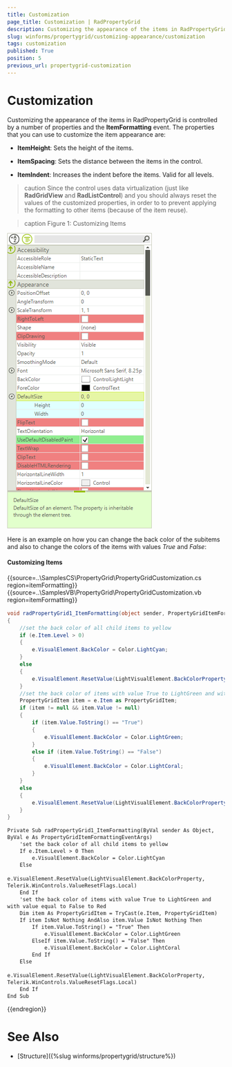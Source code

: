 ```yaml
---
title: Customization
page_title: Customization | RadPropertyGrid
description: Customizing the appearance of the items in RadPropertyGrid is controlled by a few properties and the ItemFormatting event
slug: winforms/propertygrid/customizing-appearance/customization
tags: customization
published: True
position: 5
previous_url: propertygrid-customization
---
```


# Customization

Customizing the appearance of the items in RadPropertyGrid is controlled by a number of properties and the __ItemFormatting__ event. The properties that you can use to customize the item appearance are:

* __ItemHeight__: Sets the height of the items.

* __ItemSpacing__: Sets the distance between the items in the control.

* __ItemIndent__: Increases the indent before the items. Valid for all levels.

>caution Since the control uses data virtualization (just like **RadGridView** and **RadListControl**) and you should always reset the values of the customized properties, in order to to prevent applying the formatting to other items (because of the item reuse).
>

>caption Figure 1: Customizing Items

![propertygrid-customization](images/propertygrid-customization.png)

Here is an example on how you can change the back color of the subitems and also to change the colors of the items with values *True* and *False*:

#### Customizing Items

{{source=..\SamplesCS\PropertyGrid\PropertyGridCustomization.cs region=itemFormatting}} 
{{source=..\SamplesVB\PropertyGrid\PropertyGridCustomization.vb region=itemFormatting}} 

````C#
void radPropertyGrid1_ItemFormatting(object sender, PropertyGridItemFormattingEventArgs e)
{
    //set the back color of all child items to yellow
    if (e.Item.Level > 0)
    {
        e.VisualElement.BackColor = Color.LightCyan;
    }
    else
    {
        e.VisualElement.ResetValue(LightVisualElement.BackColorProperty, Telerik.WinControls.ValueResetFlags.Local);
    }
    //set the back color of items with value True to LightGreen and with value equal to False to Red
    PropertyGridItem item = e.Item as PropertyGridItem;
    if (item != null && item.Value != null)
    {
        if (item.Value.ToString() == "True")
        {
            e.VisualElement.BackColor = Color.LightGreen;
        }
        else if (item.Value.ToString() == "False")
        {
            e.VisualElement.BackColor = Color.LightCoral;
        }
    }
    else
    {
        e.VisualElement.ResetValue(LightVisualElement.BackColorProperty, Telerik.WinControls.ValueResetFlags.Local);
    }
}

````
````VB.NET
Private Sub radPropertyGrid1_ItemFormatting(ByVal sender As Object, ByVal e As PropertyGridItemFormattingEventArgs)
    'set the back color of all child items to yellow
    If e.Item.Level > 0 Then
        e.VisualElement.BackColor = Color.LightCyan
    Else
        e.VisualElement.ResetValue(LightVisualElement.BackColorProperty, Telerik.WinControls.ValueResetFlags.Local)
    End If
    'set the back color of items with value True to LightGreen and with value equal to False to Red
    Dim item As PropertyGridItem = TryCast(e.Item, PropertyGridItem)
    If item IsNot Nothing AndAlso item.Value IsNot Nothing Then
        If item.Value.ToString() = "True" Then
            e.VisualElement.BackColor = Color.LightGreen
        ElseIf item.Value.ToString() = "False" Then
            e.VisualElement.BackColor = Color.LightCoral
        End If
    Else
        e.VisualElement.ResetValue(LightVisualElement.BackColorProperty, Telerik.WinControls.ValueResetFlags.Local)
    End If
End Sub

````

{{endregion}} 

# See Also

* [Structure]({%slug winforms/propertygrid/structure%})
